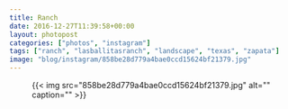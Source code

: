 ```yaml
---
title: Ranch
date: 2016-12-27T11:39:58+00:00
layout: photopost
categories: ["photos", "instagram"]
tags: ["ranch", "lasballitasranch", "landscape", "texas", "zapata"]
image: "blog/instagram/858be28d779a4bae0ccd15624bf21379.jpg"
---
```


<figure class="photo photo--square">
  {{< img src="858be28d779a4bae0ccd15624bf21379.jpg" alt="" caption="" >}}

</figure>


